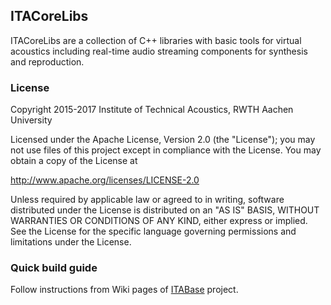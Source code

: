 ## ITACoreLibs

ITACoreLibs are a collection of C++ libraries with basic tools for virtual acoustics including real-time audio streaming components for synthesis and reproduction.

### License

Copyright 2015-2017 Institute of Technical Acoustics, RWTH Aachen University

Licensed under the Apache License, Version 2.0 (the "License");
you may not use files of this project except in compliance with the License.
You may obtain a copy of the License at

<http://www.apache.org/licenses/LICENSE-2.0>

Unless required by applicable law or agreed to in writing, software
distributed under the License is distributed on an "AS IS" BASIS,
WITHOUT WARRANTIES OR CONDITIONS OF ANY KIND, either express or implied.
See the License for the specific language governing permissions and
limitations under the License.

### Quick build guide

Follow instructions from Wiki pages of [ITABase](https://git.rwth-aachen.de/ita/ITABase/wikis/home) project.
